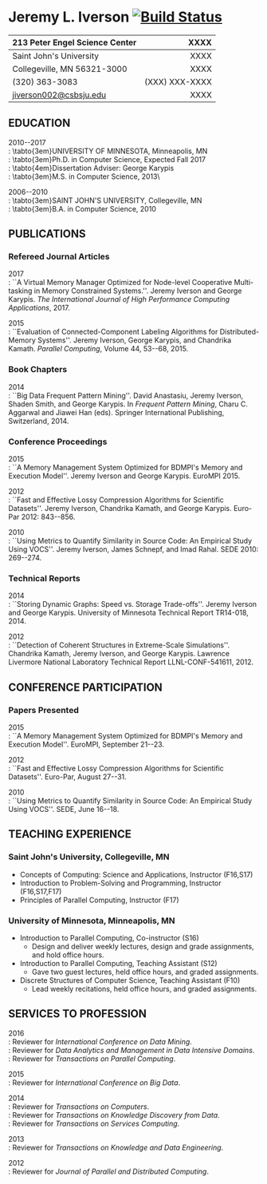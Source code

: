 # Jeremy L. Iverson [![Build Status](https://travis-ci.org/jiverson002/CV.svg?branch=master)](https://travis-ci.org/jiverson002/CV)

| 213 Peter Engel Science Center |           XXXX |
|:-------------------------------|---------------:|
| Saint John's University        |           XXXX |
| Collegeville, MN 56321-3000    |           XXXX |
| (320) 363-3083                 | (XXX) XXX-XXXX |
| jiverson002@csbsju.edu         |           XXXX |

## EDUCATION
2010--2017  
  : \tabto{3em}UNIVERSITY OF MINNESOTA, Minneapolis, MN  
  : \tabto{3em}Ph.D. in Computer Science, Expected Fall 2017  
  : \tabto{4em}Dissertation Adviser: George Karypis  
  : \tabto{3em}M.S. in Computer Science, 2013\

2006--2010  
  : \tabto{3em}SAINT JOHN'S UNIVERSITY, Collegeville, MN  
  : \tabto{3em}B.A. in Computer Science, 2010

## PUBLICATIONS
### Refereed Journal Articles
2017  
  : ``A Virtual Memory Manager Optimized for Node-level Cooperative
    Multi-tasking in Memory Constrained Systems.''. Jeremy Iverson and George
    Karypis. *The International Journal of High Performance Computing
    Applications*, 2017.

2015  
  : ``Evaluation of Connected-Component Labeling Algorithms for
    Distributed-Memory Systems''. Jeremy Iverson, George Karypis, and Chandrika
    Kamath. *Parallel Computing*, Volume 44, 53--68, 2015.

### Book Chapters
2014  
  : ``Big Data Frequent Pattern Mining''. David Anastasiu, Jeremy Iverson,
    Shaden Smith, and George Karypis. In *Frequent Pattern Mining*, Charu C.
    Aggarwal and Jiawei Han (eds). Springer International Publishing,
    Switzerland, 2014.

### Conference Proceedings
2015  
  : ``A Memory Management System Optimized for BDMPI's Memory and Execution
    Model''. Jeremy Iverson and George Karypis. EuroMPI 2015.

2012  
  : ``Fast and Effective Lossy Compression Algorithms for Scientific Datasets''.
    Jeremy Iverson, Chandrika Kamath, and George Karypis. Euro-Par 2012:
    843--856.

2010  
  : ``Using Metrics to Quantify Similarity in Source Code: An Empirical Study
    Using VOCS''. Jeremy Iverson, James Schnepf, and Imad Rahal. SEDE 2010:
    269--274.

### Technical Reports
2014  
  : ``Storing Dynamic Graphs: Speed vs. Storage Trade-offs''. Jeremy Iverson and
    George Karypis. University of Minnesota Technical Report TR14-018, 2014.

2012  
  : ``Detection of Coherent Structures in Extreme-Scale Simulations''. Chandrika
    Kamath, Jeremy Iverson, and George Karypis. Lawrence Livermore National
    Laboratory Technical Report LLNL-CONF-541611, 2012.

## CONFERENCE PARTICIPATION
### Papers Presented
2015  
  : ``A Memory Management System Optimized for BDMPI's Memory and Execution
    Model''. EuroMPI, September 21--23.

2012  
  : ``Fast and Effective Lossy Compression Algorithms for Scientific Datasets''.
    Euro-Par, August 27--31.

2010  
  : ``Using Metrics to Quantify Similarity in Source Code: An Empirical Study
    Using VOCS''. SEDE, June 16--18.

## TEACHING EXPERIENCE
### Saint John's University, Collegeville, MN
* Concepts of Computing: Science and Applications, Instructor (F16,S17)
* Introduction to Problem-Solving and Programming, Instructor (F16,S17,F17)
* Principles of Parallel Computing, Instructor (F17)

### University of Minnesota, Minneapolis, MN
* Introduction to Parallel Computing, Co-instructor (S16)
    + Design and deliver weekly lectures, design and grade assignments, and hold
      office hours.
* Introduction to Parallel Computing, Teaching Assistant (S12)
    + Gave two guest lectures, held office hours, and graded assignments.
* Discrete Structures of Computer Science, Teaching Assistant (F10)
    + Lead weekly recitations, held office hours, and graded assignments.

## SERVICES TO PROFESSION
2016  
  : Reviewer for *International Conference on Data Mining*.  
  : Reviewer for *Data Analytics and Management in Data Intensive Domains*.  
  : Reviewer for *Transactions on Parallel Computing*.

2015  
  : Reviewer for *International Conference on Big Data*.

2014  
  : Reviewer for *Transactions on Computers*.  
  : Reviewer for *Transactions on Knowledge Discovery from Data*.  
  : Reviewer for *Transactions on Services Computing*.

2013  
  : Reviewer for *Transactions on Knowledge and Data Engineering*.

2012  
  : Reviewer for *Journal of Parallel and Distributed Computing*.
